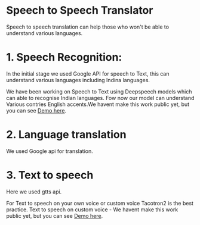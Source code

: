 # Speech to Speech Translator

Speech to speech translation can help those who won't be able to understand various languages.

# 1. Speech Recognition:
In the initial stage we used Google API for speech to Text, this can understand various languages including Indina languages.

We have been working on Speech to Text using Deepspeech models which can able to recognise Indian languages. Fow now our model can understand Various contries English accents.We havent make this work public yet, but you can see [Demo here](https://www.youtube.com/watch?v=klicYeOs8n0&t=3s). 

# 2. Language translation
We used Google api for translation.

# 3. Text to speech
Here we used gtts api.

For Text to speech on your own voice or custom voice Tacotron2 is the best practice. Text to speech on custom voice - We havent make this work public yet, but you can see [Demo here](https://www.youtube.com/watch?v=6maL6Xv6k_M). 
